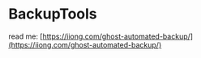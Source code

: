 # BackupTools

read me: [https://iiong.com/ghost-automated-backup/](https://iiong.com/ghost-automated-backup/)
